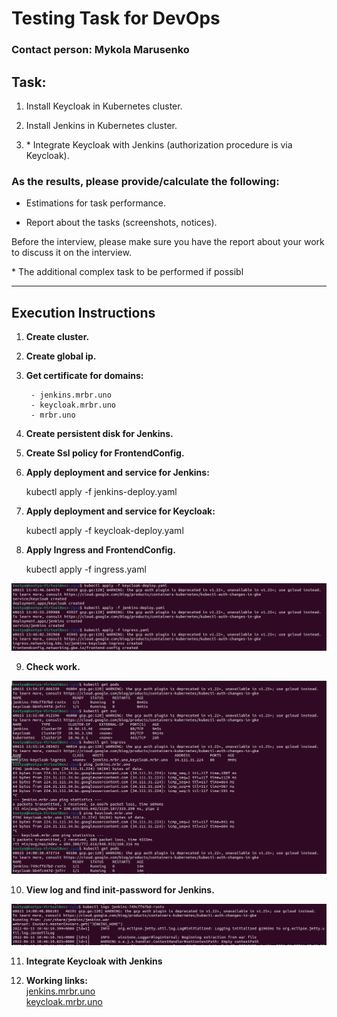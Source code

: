 # Testing Task for DevOps

### Contact person: Mykola Marusenko

## Task:

1. Install Keycloak in Kubernetes cluster.

2. Install Jenkins in Kubernetes cluster.

3. \* Integrate Keycloak with Jenkins (authorization procedure is via Keycloak).

### As the results, please provide/calculate the following:

- Estimations for task performance.

- Report about the tasks (screenshots, notices).

Before the interview, please make sure you have the report about your work to discuss it on the interview.

\* The additional complex task to be performed if possibl

***

## Execution Instructions

1. **Create cluster.** 

2. **Create global ip.**

3. **Get certificate for domains:**

        - jenkins.mrbr.uno
        - keycloak.mrbr.uno
        - mrbr.uno

4. **Create persistent disk for Jenkins.**

5. **Create Ssl policy for FrontendConfig.**

6. **Apply deployment and service for Jenkins:**

    kubectl apply -f jenkins-deploy.yaml

7. **Apply deployment and service for Keycloak:**

    kubectl apply -f keycloak-deploy.yaml

8. **Apply Ingress and FrontendConfig.**

    kubectl apply -f ingress.yaml
  
![1](screenshots/1.png)  

9. **Check work.** 
  
![2](screenshots/2.png)   

10. **View log and find init-password for Jenkins.**   

![3](screenshots/3.png)   

11. **Integrate Keycloak with Jenkins**

12. **Working links:**   
[jenkins.mrbr.uno](jenkins.mrbr.uno)   
[keycloak.mrbr.uno](keycloak.mrbr.uno)   
